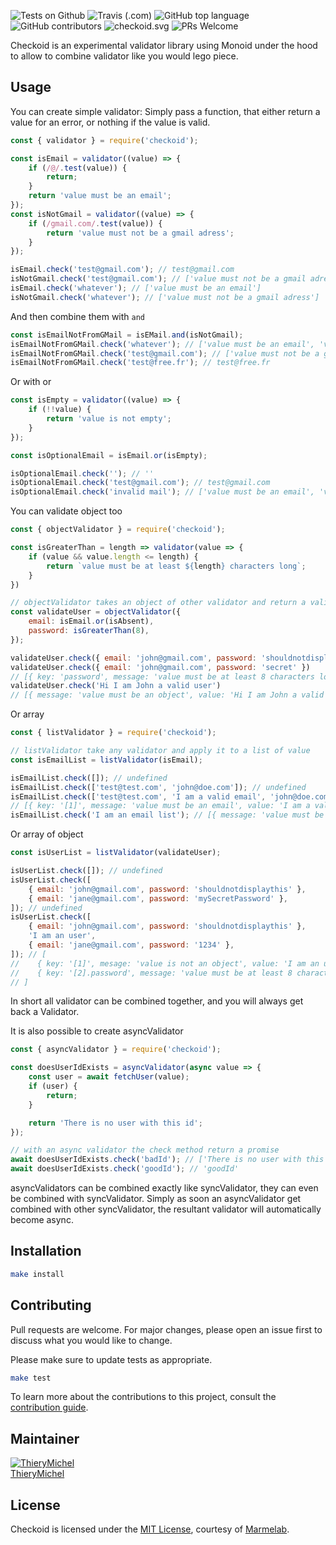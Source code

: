 ![Tests on Github](https://github.com/marmelab/checkoid/workflows/test/badge.svg) ![Travis (.com)](https://img.shields.io/travis/com/marmelab/checkoid.svg) ![GitHub top language](https://img.shields.io/github/languages/top/marmelab/checkoid.svg) ![GitHub contributors](https://img.shields.io/github/contributors/marmelab/checkoid.svg) ![checkoid.svg](https://img.shields.io/github/license/marmelab/checkoid.svg) ![PRs Welcome](https://img.shields.io/badge/PRs-welcome-brightgreen.svg)

Checkoid is an experimental validator library using Monoid under the hood to allow to combine validator like you would lego piece.

## Usage
You can create simple validator:
Simply pass a function, that either return a value for an error, or nothing if the value is valid.

```js
const { validator } = require('checkoid');

const isEmail = validator((value) => {
    if (/@/.test(value)) {
        return;
    }
    return 'value must be an email';
});
const isNotGmail = validator((value) => {
    if (/gmail.com/.test(value)) {
        return 'value must not be a gmail adress';
    }
});

isEmail.check('test@gmail.com'); // test@gmail.com
isNotGmail.check('test@gmail.com'); // ['value must not be a gmail adress']
isEmail.check('whatever'); // ['value must be an email']
isNotGmail.check('whatever'); // ['value must not be a gmail adress']
```

And then combine them with `and`

```js
const isEmailNotFromGMail = isEMail.and(isNotGmail);
isEmailNotFromGMail.check('whatever'); // ['value must be an email', 'value must not be a gmail adress']
isEmailNotFromGMail.check('test@gmail.com'); // ['value must not be a gmail adress']
isEmailNotFromGMail.check('test@free.fr'); // test@free.fr
```

Or with or

```js
const isEmpty = validator((value) => {
    if (!!value) {
        return 'value is not empty';
    }
});

const isOptionalEmail = isEmail.or(isEmpty);

isOptionalEmail.check(''); // ''
isOptionalEmail.check('test@gmail.com'); // test@gmail.com
isOptionalEmail.check('invalid mail'); // ['value must be an email', 'value is not empty']
```

You can validate object too

```js
const { objectValidator } = require('checkoid');

const isGreaterThan = length => validator(value => {
    if (value && value.length <= length) {
        return `value must be at least ${length} characters long`;
    }
})

// objectValidator takes an object of other validator and return a validator
const validateUser = objectValidator({
    email: isEmail.or(isAbsent),
    password: isGreaterThan(8),
});

validateUser.check({ email: 'john@gmail.com', password: 'shouldnotdisplaythis' }) // undefined
validateUser.check({ email: 'john@gmail.com', password: 'secret' })
// [{ key: 'password', message: 'value must be at least 8 characters long' }]
validateUser.check('Hi I am John a valid user')
// [{ message: 'value must be an object', value: 'Hi I am John a valid user' }]
```

Or array

```js
const { listValidator } = require('checkoid');

// listValidator take any validator and apply it to a list of value
const isEmailList = listValidator(isEmail);

isEmailList.check([]); // undefined
isEmailList.check(['test@test.com', 'john@doe.com']); // undefined
isEmailList.check(['test@test.com', 'I am a valid email', 'john@doe.com']);
// [{ key: '[1]', message: 'value must be an email', value: 'I am a valid email' }]
isEmailList.check('I am an email list'); // [{ message: 'value must be an array', value: 'I am an email list' }]
```

Or array of object

```js
const isUserList = listValidator(validateUser);

isUserList.check([]); // undefined
isUserList.check([
    { email: 'john@gmail.com', password: 'shouldnotdisplaythis' },
    { email: 'jane@gmail.com', password: 'mySecretPassword' },
]); // undefined
isUserList.check([
    { email: 'john@gmail.com', password: 'shouldnotdisplaythis' },
    'I am an user',
    { email: 'jane@gmail.com', password: '1234' },
]); // [
//    { key: '[1]', mesage: 'value is not an object', value: 'I am an user' },
//    { key: '[2].password', message: 'value must be at least 8 characters long', value: '1234' },
// ]
```

In short all validator can be combined together, and you will always get back a Validator.

It is also possible to create asyncValidator

```js
const { asyncValidator } = require('checkoid');

const doesUserIdExists = asyncValidator(async value => {
    const user = await fetchUser(value);
    if (user) {
        return;
    }

    return 'There is no user with this id';
});

// with an async validator the check method return a promise
await doesUserIdExists.check('badId'); // ['There is no user with this id']
await doesUserIdExists.check('goodId'); // 'goodId'
```

asyncValidators can be combined exactly like syncValidator, they can even be combined with syncValidator. 
Simply as soon an asyncValidator get combined with other syncValidator, the resultant validator will automatically become async.

## Installation

```bash
make install
```

## Contributing

Pull requests are welcome. For major changes, please open an issue first to discuss what you would like to change.

Please make sure to update tests as appropriate.

```bash
make test
```

To learn more about the contributions to this project, consult the [contribution guide](/.github/CONTRIBUTING.md).

## Maintainer

[![ThieryMichel](https://avatars3.githubusercontent.com/u/4034399?s=96&amp;v=4)](https://github.com/ThieryMichel)     
[ThieryMichel](https://github.com/ThieryMichel) 

## License

Checkoid is licensed under the [MIT License](LICENSE), courtesy of [Marmelab](http://marmelab.com).
